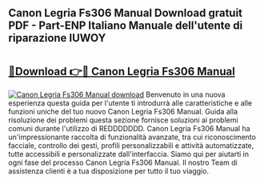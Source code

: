 ## Canon Legria Fs306 Manual Download gratuit PDF - Part-ENP Italiano Manuale dell'utente di riparazione IUWOY

# <h2><a href="http://dfgvux2.blite.top/?on=Canon+Legria+Fs306+Manual">🔗Download 👉🔴 Canon Legria Fs306 Manual</a></h2>

[![Canon Legria Fs306 Manual download](https://i.imgur.com/lujVjoI.png)](http://dfgvux2.blite.top/?on=Canon+Legria+Fs306+Manual)
Benvenuto in una nuova esperienza questa guida per l'utente ti introdurrà alle caratteristiche e alle funzioni uniche del tuo nuovo Canon Legria Fs306 Manual. Guida alla risoluzione dei problemi questa sezione fornisce soluzioni ai problemi comuni durante l'utilizzo di REDDDDDDD. Canon Legria Fs306 Manual ha un'impressionante raccolta di funzionalità avanzate, tra cui riconoscimento facciale, controllo dei gesti, profili personalizzabili e attività automatizzate, tutte accessibili e personalizzate dall'interfaccia. Siamo qui per aiutarti in ogni fase del processo Canon Legria Fs306 Manual. Il nostro Team di assistenza clienti è a tua disposizione per tutto il tuo viaggio.
